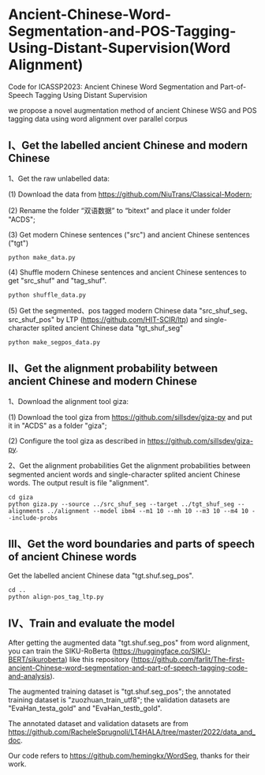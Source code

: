 # Ancient-Chinese-Word-Segmentation-and-POS-Tagging-Using-Distant-Supervision(Word Alignment)

Code for ICASSP2023: Ancient Chinese Word Segmentation and Part-of-Speech Tagging Using Distant Supervision

we propose a novel augmentation method of ancient Chinese WSG and POS tagging data
using word alignment over parallel corpus

## Ⅰ、Get the labelled ancient Chinese and modern Chinese

 1、Get the raw unlabelled data:
 
 (1) Download the data from https://github.com/NiuTrans/Classical-Modern;
 
 (2) Rename the folder “双语数据” to “bitext” and place it under folder "ACDS";

 (3) Get modern Chinese sentences ("src") and ancient Chinese sentences ("tgt")
```
python make_data.py
```

 (4) Shuffle modern Chinese sentences and ancient Chinese sentences to get "src_shuf" and "tag_shuf".
```
python shuffle_data.py
```

 (5) Get the segmented、pos tagged modern Chinese data "src_shuf_seg、src_shuf_pos" by LTP (https://github.com/HIT-SCIR/ltp) and single- 
 character splited ancient Chinese data "tgt_shuf_seg"
```
python make_segpos_data.py 
``` 

## Ⅱ、Get the alignment probability between ancient Chinese and modern Chinese

 1、Download the alignment tool giza:
 
 (1) Download the tool giza from https://github.com/sillsdev/giza-py and put it in "ACDS" as a folder "giza";
 
 (2) Configure the tool giza as described in https://github.com/sillsdev/giza-py.

 2、Get the alignment probabilities 
 Get the alignment probabilities between segmented ancient words and single-character splited ancient Chinese words. The output result is file "alignment".
```
cd giza
python giza.py --source ../src_shuf_seg --target ../tgt_shuf_seg --alignments ../alignment --model ibm4 --m1 10 --mh 10 --m3 10 --m4 10 --include-probs
```

## Ⅲ、Get the word boundaries and parts of speech of ancient Chinese words

Get the labelled ancient Chinese data "tgt.shuf.seg_pos".
```
cd ..
python align-pos_tag_ltp.py
```

## Ⅳ、Train and evaluate the model

After getting the augmented data "tgt.shuf.seg_pos" from word alignment, you can train the SIKU-RoBerta (https://huggingface.co/SIKU-BERT/sikuroberta) like this repository (https://github.com/farlit/The-first-ancient-Chinese-word-segmentation-and-part-of-speech-tagging-code-and-analysis).

The augmented training dataset is "tgt.shuf.seg_pos"; the annotated training dataset is "zuozhuan_train_utf8"; the validation datasets are "EvaHan_testa_gold" and "EvaHan_testb_gold".

The annotated dataset and validation datasets are from https://github.com/RacheleSprugnoli/LT4HALA/tree/master/2022/data_and_doc. 

Our code refers to https://github.com/hemingkx/WordSeg, thanks for their work.
